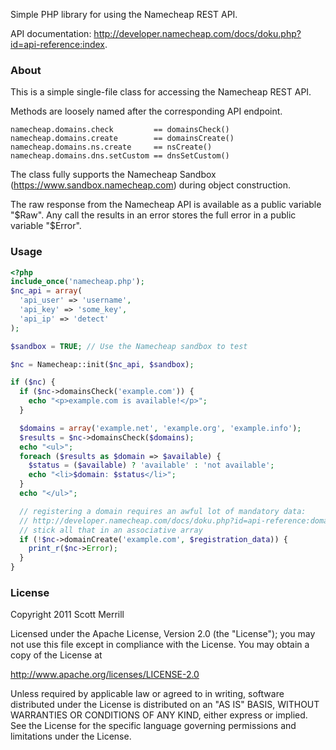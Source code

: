 Simple PHP library for using the Namecheap REST API.

API documentation: http://developer.namecheap.com/docs/doku.php?id=api-reference:index.

### About

This is a simple single-file class for accessing the Namecheap REST API.

Methods are loosely named after the corresponding API endpoint.

    namecheap.domains.check         == domainsCheck()
    namecheap.domains.create        == domainsCreate()
    namecheap.domains.ns.create     == nsCreate()
    namecheap.domains.dns.setCustom == dnsSetCustom()

The class fully supports the Namecheap Sandbox (https://www.sandbox.namecheap.com) during object construction.

The raw response from the Namecheap API is available as a public variable "$Raw". Any call the results in an error stores the full error in a public variable "$Error".

### Usage

``` php
<?php
include_once('namecheap.php');
$nc_api = array(
  'api_user' => 'username',
  'api_key' => 'some_key',
  'api_ip' => 'detect'
);

$sandbox = TRUE; // Use the Namecheap sandbox to test

$nc = Namecheap::init($nc_api, $sandbox);

if ($nc) {
  if ($nc->domainsCheck('example.com')) {
    echo "<p>example.com is available!</p>";
  }

  $domains = array('example.net', 'example.org', 'example.info');
  $results = $nc->domainsCheck($domains);
  echo "<ul>";
  foreach ($results as $domain => $available) {
    $status = ($available) ? 'available' : 'not available';
    echo "<li>$domain: $status</li>";
  }
  echo "</ul>";

  // registering a domain requires an awful lot of mandatory data:
  // http://developer.namecheap.com/docs/doku.php?id=api-reference:domains:create
  // stick all that in an associative array
  if (!$nc->domainCreate('example.com', $registration_data)) {
    print_r($nc->Error);
  }
}

```

### License

Copyright 2011 Scott Merrill

Licensed under the Apache License, Version 2.0 (the "License"); you may not use this file except in compliance with the License. You may obtain a copy of the License at

http://www.apache.org/licenses/LICENSE-2.0

Unless required by applicable law or agreed to in writing, software distributed under the License is distributed on an "AS IS" BASIS, WITHOUT WARRANTIES OR CONDITIONS OF ANY KIND, either express or implied. See the License for the specific language governing permissions and limitations under the License.
